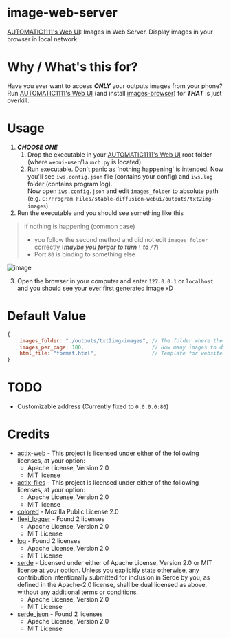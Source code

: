 # image-web-server

[AUTOMATIC1111's Web UI](https://github.com/AUTOMATIC1111/stable-diffusion-webui): Images in Web Server. Display images in your browser in local network.

# Why / What's this for?

Have you ever want to access ***ONLY*** your outputs images from your phone?   
Run [AUTOMATIC1111's Web UI](https://github.com/AUTOMATIC1111/stable-diffusion-webui) (and install [images-browser](https://github.com/yfszzx/stable-diffusion-webui-images-browser)) for ***THAT*** is just overkill.

# Usage

1. ***CHOOSE ONE***
    1. Drop the executable in your [AUTOMATIC1111's Web UI](https://github.com/AUTOMATIC1111/stable-diffusion-webui) root folder (where `webui-user`/`launch.py` is located)
    1. Run executable. Don't panic as 'nothing happening' is intended. Now you'll see `iws.config.json` file (contains your config) and `iws.log` folder (contains program log).   
    Now open `iws.config.json` and edit `images_folder` to absolute path  
    (e.g. `C:/Program Files/stable-diffusion-webui/outputs/txt2img-images`)
2. Run the executable and you should see something like this
> if nothing is happening (common case)
>  - you follow the second method and did not edit `images_folder` correctly (***maybe you forgor to turn `\` to `/`?***)
>  - Port `80` is binding to something else

![image](https://user-images.githubusercontent.com/76484203/219962289-d39d9d9a-5efe-4a23-bf0b-e86e8992d181.png)

3. Open the browser in your computer and enter `127.0.0.1` or `localhost` and you should see your ever first generated image xD

# Default Value

```javascript
{
    images_folder: "./outputs/txt2img-images", // The folder where the images located
    images_per_page: 100,                      // How many images to display in a single page
    html_file: "format.html",                  // Template for website which "{{ data }}" will be replace with images src in that page
}
```

# TODO

- Customizable address (Currently fixed to `0.0.0.0:80`)

# Credits

- [actix-web](https://github.com/actix/actix-web) - This project is licensed under either of the following licenses, at your option:
  - Apache License, Version 2.0
  - MIT license
- [actix-files](https://github.com/actix/actix-web/tree/master/actix-files) - This project is licensed under either of the following licenses, at your option:
  - Apache License, Version 2.0
  - MIT license
- [colored](https://github.com/mackwic/colored) - Mozilla Public License 2.0
- [flexi_logger](https://github.com/emabee/flexi_logger) - Found 2 licenses
  - Apache License, Version 2.0
  - MIT License
- [log](https://github.com/rust-lang/log) - Found 2 licenses
  - Apache License, Version 2.0
  - MIT License
- [serde](https://github.com/serde-rs/serde) - Licensed under either of Apache License, Version 2.0 or MIT license at your option. Unless you explicitly state otherwise, any contribution intentionally submitted for inclusion in Serde by you, as defined in the Apache-2.0 license, shall be dual licensed as above, without any additional terms or conditions.
  - Apache License, Version 2.0
  - MIT License
- [serde_json](https://github.com/serde-rs/json) - Found 2 licenses
  - Apache License, Version 2.0
  - MIT License
